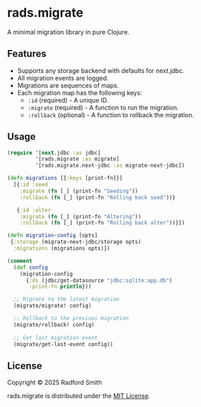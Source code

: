 # rads.migrate

A minimal migration library in pure Clojure.

## Features

- Supports any storage backend with defaults for next.jdbc.
- All migration events are logged.
- Migrations are sequences of maps.
- Each migration map has the following keys:
    - `:id` (required) - A unique ID.
    - `:migrate` (required) - A function to run the migration.
    - `:rollback` (optional) - A function to rollback the migration.

## Usage

```clojure
(require '[next.jdbc :as jdbc]
         '[rads.migrate :as migrate]
         '[rads.migrate.next-jdbc :as migrate-next-jdbc])

(defn migrations [{:keys [print-fn]}]
  [{:id :seed
    :migrate (fn [_] (print-fn "Seeding"))
    :rollback (fn [_] (print-fn "Rolling back seed"))}

   {:id :alter
    :migrate (fn [_] (print-fn "Altering"))
    :rollback (fn [_] (print-fn "Rolling back alter"))}])

(defn migration-config [opts]
 {:storage (migrate-next-jdbc/storage opts)
  :migrations (migrations opts)})

(comment
  (def config
    (migration-config
      {:ds (jdbc/get-datasource "jdbc:sqlite:app.db")
       :print-fn println}))

  ;; Migrate to the latest migration
  (migrate/migrate! config)

  ;; Rollback to the previous migration
  (migrate/rollback! config)
  
  ;; Get last migration event
  (migrate/get-last-event config))
```

## License

Copyright © 2025 Radford Smith

rads.migrate is distributed under the [MIT License](LICENSE).
